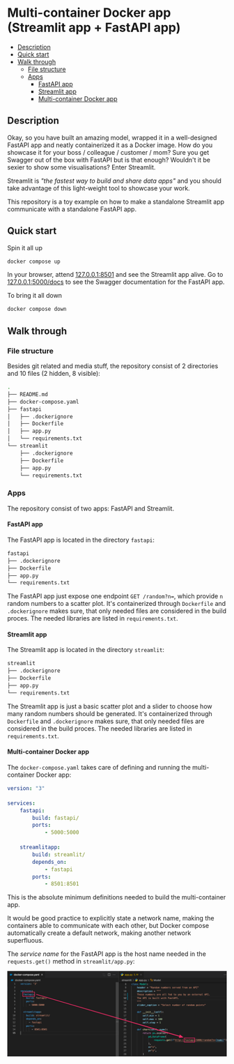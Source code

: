 # Multi-container Docker app (Streamlit app + FastAPI app)

-   [Description](#description)
-   [Quick start](#quick-start)
-   [Walk through](#walk-through)
    -   [File structure](#file-structure)
    -   [Apps](#apps)
        -   [FastAPI app](#fastapi-app)
        -   [Streamlit app](#streamlit-app)
        -   [Multi-container Docker app](#multi-container-docker-app)

## Description

Okay, so you have built an amazing model, wrapped it in a well-designed FastAPI app and neatly containerized it as a Docker image. How do you showcase it for your boss / colleague / customer / mom? Sure you get Swagger out of the box with FastAPI but is that enough? Wouldn't it be sexier to show some visualisations? Enter Streamlit.

Streamlit is _"the fastest way to build and share data apps"_ and you should take advantage of this light-weight tool to showcase your work.

This repository is a toy example on how to make a standalone Streamlit app communicate with a standalone FastAPI app.

## Quick start

Spin it all up

```sh
docker compose up
```

In your browser, attend [127.0.0.1:8501](http://127.0.0.1:8501/) and see the Streamlit app alive. Go to [127.0.0.1:5000/docs](http://127.0.0.1:5000/docs/) to see the Swagger documentation for the FastAPI app.

To bring it all down

```sh
docker compose down
```

## Walk through

### File structure

Besides git related and media stuff, the repository consist of 2 directories and 10 files (2 hidden, 8 visible):

```sh
.
├── README.md
├── docker-compose.yaml
├── fastapi
│   ├── .dockerignore
│   ├── Dockerfile
│   ├── app.py
│   └── requirements.txt
└── streamlit
    ├── .dockerignore
    ├── Dockerfile
    ├── app.py
    └── requirements.txt
```

### Apps

The repository consist of two apps: FastAPI and Streamlit.

#### FastAPI app

The FastAPI app is located in the directory `fastapi`:

```sh
fastapi
├── .dockerignore
├── Dockerfile
├── app.py
└── requirements.txt
```

The FastAPI app just expose one endpoint `GET /random?n=`, which provide `n` random numbers to a scatter plot. It's containerized through `Dockerfile` and `.dockerignore` makes sure, that only needed files are considered in the build proces. The needed libraries are listed in `requirements.txt`.

#### Streamlit app

The Streamlit app is located in the directory `streamlit`:

```sh
streamlit
├── .dockerignore
├── Dockerfile
├── app.py
└── requirements.txt
```

The Streamlit app is just a basic scatter plot and a slider to choose how many random numbers should be generated. It's containerized through `Dockerfile` and `.dockerignore` makes sure, that only needed files are considered in the build proces. The needed libraries are listed in `requirements.txt`.

#### Multi-container Docker app

The `docker-compose.yaml` takes care of defining and running the multi-container Docker app:

```yaml
version: "3"

services:
    fastapi:
        build: fastapi/
        ports:
            - 5000:5000

    streamlitapp:
        build: streamlit/
        depends_on:
            - fastapi
        ports:
            - 8501:8501
```

This is the absolute minimum definitions needed to build the multi-container app.

It would be good practice to explicitly state a network name, making the containers able to communicate with each other, but Docker compose automatically create a default network, making another network superfluous.

The _service name_ for the FastAPI app is the host name needed in the `requests.get()` method in `streamlit/app.py`:

![Host name](media/host-name.png)
